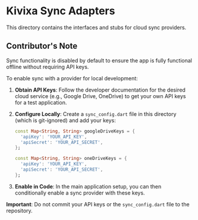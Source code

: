 # Kivixa Sync Adapters

This directory contains the interfaces and stubs for cloud sync providers.

## Contributor's Note

Sync functionality is disabled by default to ensure the app is fully functional offline without requiring API keys.

To enable sync with a provider for local development:

1.  **Obtain API Keys**: Follow the developer documentation for the desired cloud service (e.g., Google Drive, OneDrive) to get your own API keys for a test application.
2.  **Configure Locally**: Create a `sync_config.dart` file in this directory (which is git-ignored) and add your keys:

    ```dart
    const Map<String, String> googleDriveKeys = {
      'apiKey': 'YOUR_API_KEY',
      'apiSecret': 'YOUR_API_SECRET',
    };

    const Map<String, String> oneDriveKeys = {
      'apiKey': 'YOUR_API_KEY',
      'apiSecret': 'YOUR_API_SECRET',
    };
    ```

3.  **Enable in Code**: In the main application setup, you can then conditionally enable a sync provider with these keys.

**Important**: Do not commit your API keys or the `sync_config.dart` file to the repository.
